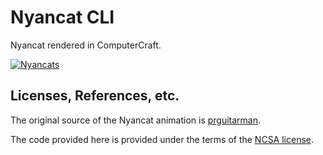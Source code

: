 # Nyancat CLI

Nyancat rendered in ComputerCraft.

[![Nyancats](http://nyancat.dakko.us/nyancat.png)](http://nyancat.dakko.us/nyancat.png)

## Licenses, References, etc.

The original source of the Nyancat animation is
[prguitarman](http://www.prguitarman.com/index.php?id=348).

The code provided here is provided under the terms of the
[NCSA license](http://en.wikipedia.org/wiki/University_of_Illinois/NCSA_Open_Source_License).

